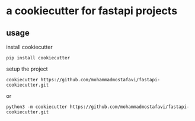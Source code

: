 # a cookiecutter for fastapi projects

## usage

install cookiecutter
```
pip install cookiecutter
```

setup the project
```
cookiecutter https://github.com/mohammadmostafavi/fastapi-cookiecutter.git
```
or
```
python3 -m cookiecutter https://github.com/mohammadmostafavi/fastapi-cookiecutter.git
```
